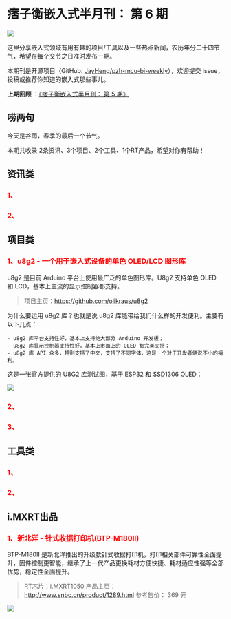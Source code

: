 # 痞子衡嵌入式半月刊： 第 6 期

![](http://henjay724.com/image/cnblogs/pzh_mcu_bi_weekly.PNG)

这里分享嵌入式领域有用有趣的项目/工具以及一些热点新闻，农历年分二十四节气，希望在每个交节之日准时发布一期。

本期刊是开源项目（GitHub: [JayHeng/pzh-mcu-bi-weekly](https://github.com/JayHeng/pzh-mcu-bi-weekly)），欢迎提交 issue，投稿或推荐你知道的嵌入式那些事儿。

**上期回顾** ：[《痞子衡嵌入式半月刊： 第 5 期》](https://www.cnblogs.com/henjay724/p/12633951.html)

## 唠两句

今天是谷雨，春季的最后一个节气。

本期共收录 2条资讯、3个项目、2个工具、1个RT产品，希望对你有帮助！

## 资讯类

### <font color="red">1、</font>


### <font color="red">2、</font>



## 项目类

### <font color="red">1、u8g2 - 一个用于嵌入式设备的单色 OLED/LCD 图形库</font>

u8g2 是目前 Arduino 平台上使用最广泛的单色图形库。U8g2 支持单色 OLED 和 LCD，基本上主流的显示控制器都支持。

> 项目主页：https://github.com/olikraus/u8g2

为什么要运用 u8g2 库？也就是说 u8g2 库能带给我们什么样的开发便利。主要有以下几点：

```text
- u8g2 库平台支持性好，基本上支持绝大部分 Arduino 开发板；
- u8g2 库显示控制器支持性好，基本上市面上的 OLED 都完美支持；
- u8g2 库 API 众多，特别支持了中文，支持了不同字体，这是一个对于开发者俩说不小的福利。
```

这是一张官方提供的 U8G2 库测试图，基于 ESP32 和 SSD1306 OLED：

![](http://henjay724.com/image/biweekly/u8g2_esp32_ssd1306_oled.PNG)

### <font color="red">2、</font>


### <font color="red">3、</font>



## 工具类

### <font color="red">1、 </font>


### <font color="red">2、</font>


## i.MXRT出品

### <font color="red">1、新北洋 - 针式收据打印机(BTP-M180II)</font>

BTP-M180II 是新北洋推出的升级款针式收据打印机，打印相关部件可靠性全面提升，固件控制更智能，继承了上一代产品更换耗材方便快捷、耗材适应性强等全部优势，稳定性全面提升。

> RT芯片：i.MXRT1050
> 产品主页： http://www.snbc.cn/product/1289.html
> 参考售价： 369 元

![](http://henjay724.com/image/biweekly/SNBC_BTP-M180II.PNG)

